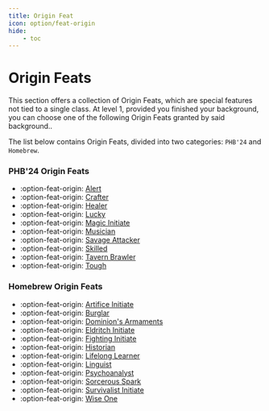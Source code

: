 ```yaml
---
title: Origin Feat
icon: option/feat-origin
hide:
    - toc
---
```


# Origin Feats

This section offers a collection of Origin Feats, which are special features not tied to a single class. At level 1, provided you finished your background, you can choose one of the following Origin Feats granted by said background..

The list below contains Origin Feats, divided into two categories: `PHB'24` and `Homebrew`.

### PHB'24 Origin Feats

<div class="grid cards" markdown>

- :option-feat-origin: [Alert](phb24.md#alert)
- :option-feat-origin: [Crafter](phb24.md#crafter)
- :option-feat-origin: [Healer](phb24.md#healer)
- :option-feat-origin: [Lucky](phb24.md#lucky)
- :option-feat-origin: [Magic Initiate](phb24.md#magic-initiate)
- :option-feat-origin: [Musician](phb24.md#musician)
- :option-feat-origin: [Savage Attacker](phb24.md#savage-attacker)
- :option-feat-origin: [Skilled](phb24.md#skilled)
- :option-feat-origin: [Tavern Brawler](phb24.md#tavern-brawler)
- :option-feat-origin: [Tough](phb24.md#tough)

</div>

### Homebrew Origin Feats

<div class="grid cards" markdown>

- :option-feat-origin: [Artifice Initiate](hb.md#artifice-initiate)
- :option-feat-origin: [Burglar](hb.md#burglar)
- :option-feat-origin: [Dominion's Armaments](hb.md#dominions-armaments)
- :option-feat-origin: [Eldritch Initiate](hb.md#eldritch-initiate)
- :option-feat-origin: [Fighting Initiate](hb.md#fighting-initiate)
- :option-feat-origin: [Historian](hb.md#historian)
- :option-feat-origin: [Lifelong Learner](hb.md#lifelong-learner)
- :option-feat-origin: [Linguist](hb.md#linguist)
- :option-feat-origin: [Psychoanalyst](hb.md#psychoanalyst)
- :option-feat-origin: [Sorcerous Spark](hb.md#sorcerous-spark)
- :option-feat-origin: [Survivalist Initiate](hb.md#survivalist-initiate)
- :option-feat-origin: [Wise One](hb.md#wise-one)

</div>


